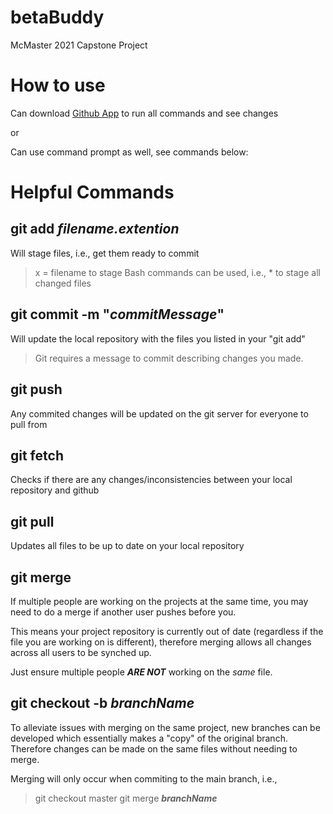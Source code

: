 # betaBuddy
McMaster 2021 Capstone Project

# How to use
Can download [Github App](https://desktop.github.com/) to run all commands and see changes

or

Can use command prompt as well, see commands below:

# Helpful Commands
## git add ***filename.extention***
Will stage files, i.e., get them ready to commit
 > x = filename to stage
 > Bash commands can be used, i.e., * to stage all changed files

## git commit -m "***commitMessage***"
Will update the local repository with the files you listed in your "git add"
 > Git requires a message to commit describing changes you made.

## git push
Any commited changes will be updated on the git server for everyone to pull from

## git fetch
Checks if there are any changes/inconsistencies between your local repository and github

## git pull
Updates all files to be up to date on your local repository

## git merge
If multiple people are working on the projects at the same time, you may need to do a merge if another user pushes before you.

This means your project repository is currently out of date (regardless if the file you are working on is different), therefore merging allows all changes across all users to be synched up.

Just ensure multiple people ***ARE NOT*** working on the *same* file.

## git checkout -b ***branchName***
To alleviate issues with merging on the same project, new branches can be developed which essentially makes a "copy" of the original branch. Therefore changes can be made on the same files without needing to merge.

Merging will only occur when commiting to the main branch, i.e.,
 > git checkout master
 > git merge ***branchName***
